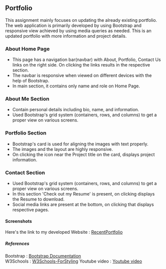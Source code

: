## Portfolio

This assignment mainly focuses on updating the already existing portfolio. The web application is primarily developed by using Bootstrap and responsive view achieved by using media queries as needed. This is an updated portfolio with more information and project details.

### About Home Page

* This page has a navigation bar(navbar) with About, Portfolio, Contact Us links on the right side. On clicking the links results in the respective section.
* The navbar is responsive when viewed on different devices with the help of Bootstrap.
* In main section, it contains only name and role on Home Page.

### About Me Section

* Contain personal details including bio, name, and information.
* Used Bootstrap's grid system (containers, rows, and columns) to get a proper view on various screens.

### Portfolio Section

* Bootstrap's card is used for aligning the images with text properly.
* The images and the layout are highly responsive.
* On clicking the icon near the Project title on the card, displays project information.

### Contact Section

* Used Bootstrap's grid system (containers, rows, and columns) to get a proper view on various screens.
* In this section 'Check out my Resume' is present, on clicking displays the Resume to download.
* Social media links are present at the bottom, on clicking that displays respective pages.

#### Screenshots

Here's the link to my developed Website : [RecentPortfolio](https://yakinia.github.io/portfolio)

##### References

Bootstrap : [Bootstrap Documentation](https://getbootstrap.com/docs/4.5/getting-started/introduction/)<br/>
W3Schools : [W3Schools-ForStyling](https://www.w3schools.com/css/css_howto.asp)
Youtube video : [Youtube video](https://www.youtube.com/watch?time_continue=122&v=Zn64_IVLO88&feature=emb_title)